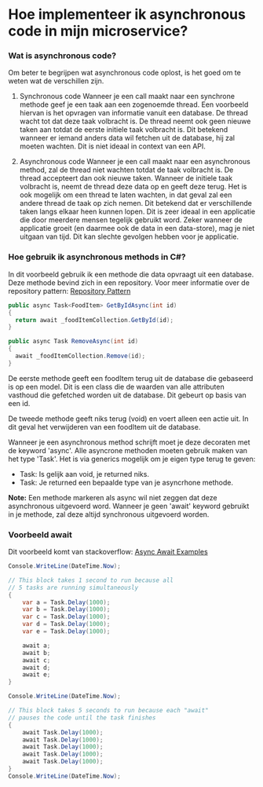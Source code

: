 # Hoe implementeer ik asynchronous code in mijn microservice?

### Wat is asynchronous code?

Om beter te begrijpen wat asynchronous code oplost, is het goed om te weten wat de verschillen zijn.

1. Synchronous code
   Wanneer je een call maakt naar een synchrone methode geef je een taak aan een zogenoemde thread. Een voorbeeld hiervan is het opvragen van informatie vanuit een database. De thread wacht tot dat deze taak volbracht is. De thread neemt ook geen nieuwe taken aan totdat de eerste initiele taak volbracht is. Dit betekend wanneer er iemand anders data wil fetchen uit de database, hij zal moeten wachten. Dit is niet ideaal in context van een API.

2. Asynchronous code
   Wanneer je een call maakt naar een asynchronous method, zal de thread niet wachten totdat de taak volbracht is. De thread accepteert dan ook nieuwe taken. Wanneer de initiele taak volbracht is, neemt de thread deze data op en geeft deze terug. Het is ook mogelijk om een thread te laten wachten, in dat geval zal een andere thread de taak op zich nemen. Dit betekend dat er verschillende taken langs elkaar heen kunnen lopen. Dit is zeer ideaal in een applicatie die door meerdere mensen tegelijk gebruikt word. Zeker wanneer de applicatie groeit (en daarmee ook de data in een data-store), mag je niet uitgaan van tijd. Dit kan slechte gevolgen hebben voor je applicatie.

### Hoe gebruik ik asynchronous methods in C#?

In dit voorbeeld gebruik ik een methode die data opvraagt uit een database. Deze methode bevind zich in een repository. Voor meer informatie over de repository pattern: [Repository Pattern]()

```c#
public async Task<FoodItem> GetByIdAsync(int id)
{
  return await _foodItemCollection.GetById(id);
}

public async Task RemoveAsync(int id)
{
  await _foodItemCollection.Remove(id);
}
```

De eerste methode geeft een foodItem terug uit de database die gebaseerd is op een model. Dit is een class die de waarden van alle attributen vasthoud die gefetched worden uit de database. Dit gebeurt op basis van een id.

De tweede methode geeft niks terug (void) en voert alleen een actie uit. In dit geval het verwijderen van een foodItem uit de database.

Wanneer je een asynchronous method schrijft moet je deze decoraten met de keyword 'async'. Alle asyncrone methoden moeten gebruik maken van het type 'Task'. Het is via generics mogelijk om je eigen type terug te geven:

- Task: Is gelijk aan void, je returned niks.
- Task<T>: Je returned een bepaalde type van je asyncrhone methode.

**Note:** Een methode markeren als async wil niet zeggen dat deze asynchronous uitgevoerd word. Wanneer je geen 'await' keyword gebruikt in je methode, zal deze altijd synchronous uitgevoerd worden.

### Voorbeeld await

Dit voorbeeld komt van stackoverflow: [Async Await Examples](https://stackoverflow.com/questions/14455293/how-and-when-to-use-async-and-await)

```c#
Console.WriteLine(DateTime.Now);

// This block takes 1 second to run because all
// 5 tasks are running simultaneously
{
    var a = Task.Delay(1000);
    var b = Task.Delay(1000);
    var c = Task.Delay(1000);
    var d = Task.Delay(1000);
    var e = Task.Delay(1000);

    await a;
    await b;
    await c;
    await d;
    await e;
}

Console.WriteLine(DateTime.Now);

// This block takes 5 seconds to run because each "await"
// pauses the code until the task finishes
{
    await Task.Delay(1000);
    await Task.Delay(1000);
    await Task.Delay(1000);
    await Task.Delay(1000);
    await Task.Delay(1000);
}
Console.WriteLine(DateTime.Now);
```
